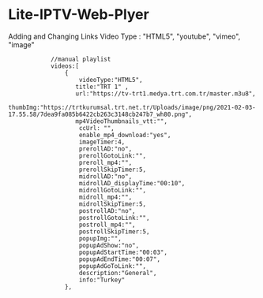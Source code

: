 # Lite-IPTV-Web-Plyer

Adding and Changing Links
Video Type : "HTML5", "youtube", "vimeo", "image"

				//manual playlist
				videos:[
					{
						videoType:"HTML5",
                       title:"TRT 1" ,
                       url:"https://tv-trt1.medya.trt.com.tr/master.m3u8",	
                       thumbImg:"https://trtkurumsal.trt.net.tr/Uploads/image/png/2021-02-03-17.55.58/7dea9fa085b6422cb263c3148cb247b7_wh80.png",		
                       mp4VideoThumbnails_vtt:"",
                        ccUrl: "",
						enable_mp4_download:"yes",
						imageTimer:4,
						prerollAD:"no",
						prerollGotoLink:"",
						preroll_mp4:"",
						prerollSkipTimer:5,
						midrollAD:"no",                                                                  
						midrollAD_displayTime:"00:10",                                                    
						midrollGotoLink:"",                                         
						midroll_mp4:"", 
						midrollSkipTimer:5,	
						postrollAD:"no",                                                                
						postrollGotoLink:"",                                        
						postroll_mp4:"",  
						postrollSkipTimer:5,
						popupImg:"",                        			  
						popupAdShow:"no",                                                                
						popupAdStartTime:"00:03",                                                         
						popupAdEndTime:"00:07",                                                          
						popupAdGoToLink:"",
						description:"General",
						info:"Turkey"
					},
          
          
          
